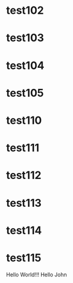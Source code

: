 # test102
# test103
# test104
# test105
# test110
# test111
# test112
# test113
# test114
# test115
Hello World!!!
Hello John
